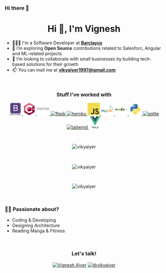 ### Hi there 👋

<!--
### Hi there 👋

**Devanshi1500/Devanshi1500** is a ✨ _special_ ✨ repository because its `README.md` (this file) appears on your GitHub profile.

Here are some ideas to get you started:

- 🔭 I’m currently working on ...
- 🌱 I’m currently learning ...
- 👯 I’m looking to collaborate on ...
- 🤔 I’m looking for help with ...
- 💬 Ask me about ...
- 📫 How to reach me: ...
- 😄 Pronouns: ...
- ⚡ Fun fact: ...
-->
<h1 align="center">Hi 👋, I'm Vignesh</h1>

- 👩🏻‍💻 I'm a Software Developer at <a href="https://home.barclays">**Barclayus**</a>
- 🌱 I’m exploring **Open Source** contributions related to Salesforc, Angular and ML-related projects
- 👯 I’m looking to collaborate with small businesses by building tech-based solutions for their growth
- 📫 You can mail me at **vikyaiyer1997@gmail.com**

<br>

<h3 align="center">Stuff I've worked with</h3>
<p align="center"> 
<a href="https://getbootstrap.com" target="_blank"> <img src="https://raw.githubusercontent.com/devicons/devicon/master/icons/bootstrap/bootstrap-plain-wordmark.svg" alt="bootstrap" width="40" height="40"/> </a> <a href="https://www.w3schools.com/cpp/" target="_blank"> <img src="https://raw.githubusercontent.com/devicons/devicon/master/icons/cplusplus/cplusplus-original.svg" alt="cplusplus" width="40" height="40"/> </a> <a href="https://expressjs.com" target="_blank"> <img src="https://raw.githubusercontent.com/devicons/devicon/master/icons/express/express-original-wordmark.svg" alt="express" width="40" height="40"/> </a> <a href="https://flask.palletsprojects.com/" target="_blank"> <img src="https://www.vectorlogo.zone/logos/pocoo_flask/pocoo_flask-icon.svg" alt="flask" width="40" height="40"/> </a> <a href="https://heroku.com" target="_blank"> <img src="https://www.vectorlogo.zone/logos/heroku/heroku-icon.svg" alt="heroku" width="40" height="40"/> </a> <a href="https://developer.mozilla.org/en-US/docs/Web/JavaScript" target="_blank"> <img src="https://raw.githubusercontent.com/devicons/devicon/master/icons/javascript/javascript-original.svg" alt="javascript" width="40" height="40"/> </a> 
<a href="https://www.mysql.com/" target="_blank"> <img src="https://raw.githubusercontent.com/devicons/devicon/master/icons/mysql/mysql-original-wordmark.svg" alt="mysql" width="40" height="40"/> </a> <a href="https://nodejs.org" target="_blank"> <img src="https://raw.githubusercontent.com/devicons/devicon/master/icons/nodejs/nodejs-original-wordmark.svg" alt="nodejs" width="40" height="40"/> </a> <a href="https://www.python.org" target="_blank"> <img src="https://raw.githubusercontent.com/devicons/devicon/master/icons/python/python-original.svg" alt="python" width="40" height="40"/> </a> <a href="https://www.sqlite.org/" target="_blank"> <img src="https://www.vectorlogo.zone/logos/sqlite/sqlite-icon.svg" alt="sqlite" width="40" height="40"/> </a> <a href="https://tailwindcss.com/" target="_blank"> <img src="https://www.vectorlogo.zone/logos/tailwindcss/tailwindcss-icon.svg" alt="tailwind" width="40" height="40"/> </a> <a href="https://vuejs.org/" target="_blank"> <img src="https://raw.githubusercontent.com/devicons/devicon/master/icons/vuejs/vuejs-original-wordmark.svg" alt="vuejs" width="40" height="40"/> </a> </p>

<br>

<p align="center">
  <img src="https://github-readme-stats.vercel.app/api?username=vikyaiyer&count_private=true&hide=stars&show_icons=true&theme=gotham&include_all_commits=true" alt="vikyaiyer" />
</p><br>
  
<p align="center"><img align="center" src="https://github-readme-streak-stats.herokuapp.com/?user=vikyaiyer&theme=vue-dark" alt="vikyaiyer"/>
</p><br>

<p align="center">
   <img src="https://github-readme-stats.vercel.app/api/top-langs/?username=vikyaiyer&count_private=true&hide=stars&show_icons=true&theme=gotham&include_all_commits=false" alt="vikyaiyer" />
</p>

<br>

<h3>👨‍💻 Passionate about?</h3>

- Coding & Developing
- Designing Architecture
- Reading Manga & Fitness

<br>

<h3 align="center">Let's talk!</h3>
<p align="center">
<a href="https://www.linkedin.com/in/vignesh-aiyer/" target="blank"><img align="center" src="https://cdn.jsdelivr.net/npm/simple-icons@3.0.1/icons/linkedin.svg" alt="Vignesh Aiyer" height="30" width="40" /></a> <a href="https://twitter.com/vikyaiyer" target="blank"><img align="center" src="https://cdn.jsdelivr.net/npm/simple-icons@3.0.1/icons/twitter.svg" alt="@vikyaiyer" height="30" width="40" /></a>
</p>

